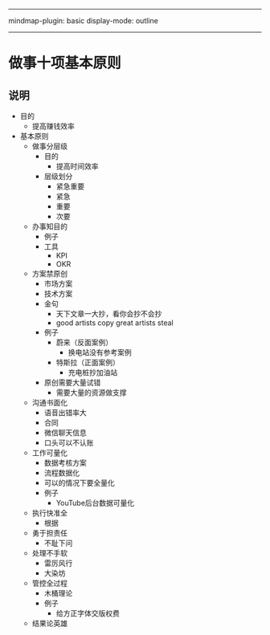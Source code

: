 
---

mindmap-plugin: basic
display-mode: outline

---

# 做事十项基本原则

## 说明
- 目的
    - 提高赚钱效率
- 基本原则
    - 做事分层级
        - 目的
            - 提高时间效率
        - 层级划分
            - 紧急重要
            - 紧急
            - 重要
            - 次要
    - 办事知目的
        - 例子
        - 工具
            - KPI
            - OKR
    - 方案禁原创
        - 市场方案
        - 技术方案
        - 金句
            - 天下文章一大抄，看你会抄不会抄
            - good artists copy great artists steal
        - 例子
            - 蔚来（反面案例）
                - 换电站没有参考案例
            - 特斯拉（正面案例）
                - 充电桩抄加油站
        - 原创需要大量试错
            - 需要大量的资源做支撑
    - 沟通书面化
        - 语音出错率大
        - 合同
        - 微信聊天信息
        - 口头可以不认账
    - 工作可量化
        - 数据考核方案
        - 流程数据化
        - 可以的情况下要全量化
        - 例子
            - YouTube后台数据可量化
    - 执行快准全
        - 根据
    - 勇于担责任
        - 不耻下问
    - 处理不手软
        - 雷厉风行
        - 大染坊
    - 管控全过程
        - 木桶理论
        - 例子
            - 给方正字体交版权费
    - 结果论英雄